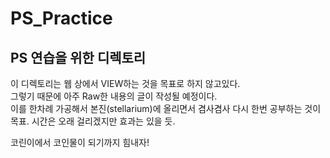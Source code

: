 # __PS_Practice__

## PS 연습을 위한 디렉토리

이 디렉토리는 웹 상에서 VIEW하는 것을 목표로 하지 않고있다.  
그렇기 때문에 아주 Raw한 내용의 글이 작성될 예정이다.  
이를 한차례 가공해서 본진(stellarium)에 올리면서 겸사겸사 다시 한번 공부하는 것이 목표. 시간은 오래 걸리겠지만 효과는 있을 듯.

코린이에서 코인물이 되기까지 힘내자!
